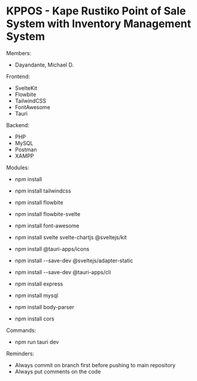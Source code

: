 # KPPOS - Kape Rustiko Point of Sale System with Inventory Management System

Members:
- Dayandante, Michael D.

Frontend:
- SvelteKit
- Flowbite
- TailwindCSS
- FontAwesome
- Tauri

Backend:
- PHP
- MySQL
- Postman
- XAMPP

Modules:
- npm install
- npm install tailwindcss
- npm install flowbite
- npm install flowbite-svelte
- npm install font-awesome
- npm install svelte svelte-chartjs @sveltejs/kit
- npm install @tauri-apps/icons
- npm install --save-dev @sveltejs/adapter-static
- npm install --save-dev @tauri-apps/cli

- npm install express
- npm install mysql
- npm install body-parser
- npm install cors


Commands:
- npm run tauri dev

Reminders:
- Always commit on branch first before pushing to main repository
- Always put comments on the code
